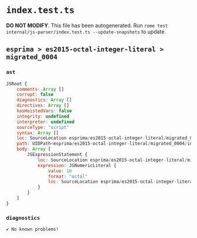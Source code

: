 # `index.test.ts`

**DO NOT MODIFY**. This file has been autogenerated. Run `rome test internal/js-parser/index.test.ts --update-snapshots` to update.

## `esprima > es2015-octal-integer-literal > migrated_0004`

### `ast`

```javascript
JSRoot {
	comments: Array []
	corrupt: false
	diagnostics: Array []
	directives: Array []
	hasHoistedVars: false
	integrity: undefined
	interpreter: undefined
	sourceType: "script"
	syntax: Array []
	loc: SourceLocation esprima/es2015-octal-integer-literal/migrated_0004/input.js 1:0-2:0
	path: UIDPath<esprima/es2015-octal-integer-literal/migrated_0004/input.js>
	body: Array [
		JSExpressionStatement {
			loc: SourceLocation esprima/es2015-octal-integer-literal/migrated_0004/input.js 1:0-1:4
			expression: JSNumericLiteral {
				value: 10
				format: "octal"
				loc: SourceLocation esprima/es2015-octal-integer-literal/migrated_0004/input.js 1:0-1:4
			}
		}
	]
}
```

### `diagnostics`

```
✔ No known problems!

```
